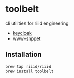# toolbelt

cli utilities for riiid engineering

- [keycloak](./keycloak/README.md)
- [www-snppet](./www-snppet/README.md)

## Installation

```sh
brew tap riiid/riiid
brew install toolbelt
```

